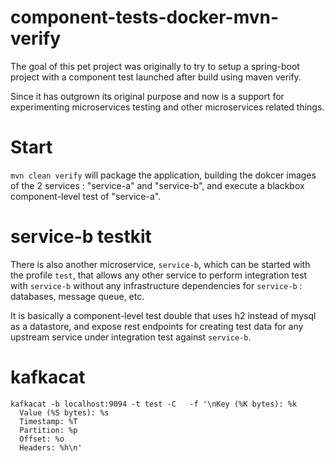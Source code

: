 # component-tests-docker-mvn-verify

The goal of this pet project was originally to try to setup a spring-boot project with a component test launched after 
build using maven verify.

Since it has outgrown its original purpose and now is a support for experimenting microservices testing and other 
microservices related things. 

# Start

`mvn clean verify` will package the application, building the dokcer images of the 2 services : "service-a" and "service-b", 
and execute a blackbox component-level test of "service-a".

# service-b testkit

There is also another microservice, `service-b`, which can be started with the profile `test`, that allows any other 
service to perform integration test with `service-b` without any infrastructure dependencies for `service-b` : databases, 
message queue, etc.

It is basically a component-level test double that uses h2 instead of mysql as a datastore, and expose rest endpoints for 
creating test data for any upstream service under integration test against `service-b`.

# kafkacat

```
kafkacat -b localhost:9094 -t test -C   -f '\nKey (%K bytes): %k
  Value (%S bytes): %s
  Timestamp: %T
  Partition: %p
  Offset: %o
  Headers: %h\n'
```
